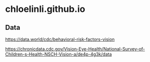 # chloelinli.github.io

## Data
https://data.world/cdc/behavioral-risk-factors-vision

https://chronicdata.cdc.gov/Vision-Eye-Health/National-Survey-of-Children-s-Health-NSCH-Vision-a/de4p-4g3k/data
